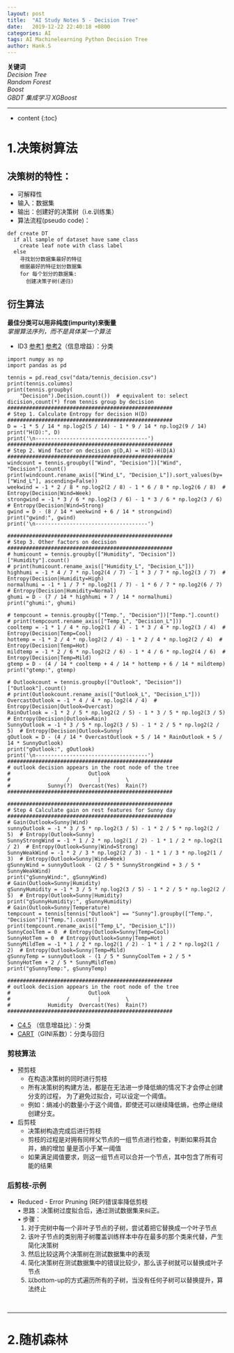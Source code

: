 ```yaml
---
layout: post
title:  "AI Study Notes 5 - Decision Tree"
date:   2019-12-22 22:40:18 +0800
categories: AI
tags: AI Machinelearning Python Decision Tree
author: Hank.S
---
```


**关键词**  
*Decision Tree*  
*Random Forest*   
*Boost*   
*GBDT*
*集成学习*
*XGBoost*





---
* content
{:toc}




# 1.决策树算法
## 决策树的特性：
  - 可解释性
  - 输入：数据集
  - 输出：创建好的决策树（i.e.训练集）
  - 算法流程(pseudo code)：  
  ```
  def create DT
    if all sample of dataset have same class
      create leaf note with class label
    else
      寻找划分数据集最好的特征
      根据最好的特征划分数据集
      for 每个划分的数据集:
        创建决策子树(递归)
  ```
## 衍生算法
**最佳分类可以用非纯度(impurity)来衡量**  
*掌握算法序列，而不是具体某一个算法*
- ID3 [参考1](https://sefiks.com/2017/11/20/a-step-by-step-id3-decision-tree-example/) [参考2](https://www.cnblogs.com/kuaizifeng/p/9110157.html)（信息增益）：分类  

```
import numpy as np
import pandas as pd

tennis = pd.read_csv("data/tennis_decision.csv")
print(tennis.columns)
print(tennis.groupby(
    "Decision").Decision.count())  # equivalent to: select dicision,count(*) from tennis group by decision
#####################################################
# Step 1. Calculate Entropy for decision H(D)
#####################################################
D = -1 * 5 / 14 * np.log2(5 / 14) - 1 * 9 / 14 * np.log2(9 / 14)
print("H(D):", D)
print('\n------------------------------------')
#####################################################
# Step 2. Wind factor on decision g(D,A) = H(D)-H(D|A)
#####################################################
windcount = tennis.groupby(["Wind", "Decision"])["Wind", "Decision"].count()
print(windcount.rename_axis(["Wind_L", "Decision_L"]).sort_values(by=["Wind_L"], ascending=False))
weekwind = -1 * 2 / 8 * np.log2(2 / 8) - 1 * 6 / 8 * np.log2(6 / 8)  # Entropy(Decision|Wind=Week)
strongwind = -1 * 3 / 6 * np.log2(3 / 6) - 1 * 3 / 6 * np.log2(3 / 6)  # Entropy(Decision|Wind=Strong)
gwind = D - (8 / 14 * weekwind + 6 / 14 * strongwind)
print("gwind:", gwind)
print('\n------------------------------------')

#####################################################
# Step 3. Other factors on decision
#####################################################
# humicount = tennis.groupby(["Humidity", "Decision"])["Humidity"].count()
# print(humicount.rename_axis(["Humidity_L", "Decision_L"]))
highhumi = -1 * 4 / 7 * np.log2(4 / 7) - 1 * 3 / 7 * np.log2(3 / 7)  # Entropy(Decision|Humidity=High)
normalhumi = -1 * 1 / 7 * np.log2(1 / 7) - 1 * 6 / 7 * np.log2(6 / 7)  # Entropy(Decision|Humidity=Normal)
ghumi = D - (7 / 14 * highhumi + 7 / 14 * normalhumi)
print("ghumi:", ghumi)

# tempcount = tennis.groupby(["Temp.", "Decision"])["Temp."].count()
# print(tempcount.rename_axis(["Temp_L", "Decision_L"]))
cooltemp = -1 * 1 / 4 * np.log2(1 / 4) - 1 * 3 / 4 * np.log2(3 / 4)  # Entropy(Decision|Temp=Cool)
hottemp = -1 * 2 / 4 * np.log2(2 / 4) - 1 * 2 / 4 * np.log2(2 / 4)  # Entropy(Decision|Temp=Hot)
mildtemp = -1 * 2 / 6 * np.log2(2 / 6) - 1 * 4 / 6 * np.log2(4 / 6)  # Entropy(Decision|Temp=Mild)
gtemp = D - (4 / 14 * cooltemp + 4 / 14 * hottemp + 6 / 14 * mildtemp)
print("gtemp:", gtemp)

# Outlookcount = tennis.groupby(["Outlook", "Decision"])["Outlook"].count()
# print(Outlookcount.rename_axis(["Outlook_L", "Decision_L"]))
OvercastOutlook = -1 * 4 / 4 * np.log2(4 / 4)  # Entropy(Decision|Outlook=Overcast)
RainOutlook = -1 * 2 / 5 * np.log2(2 / 5) - 1 * 3 / 5 * np.log2(3 / 5)  # Entropy(Decision|Outlook=Rain)
SunnyOutlook = -1 * 3 / 5 * np.log2(3 / 5) - 1 * 2 / 5 * np.log2(2 / 5)  # Entropy(Decision|Outlook=Sunny)
gOutlook = D - (4 / 14 * OvercastOutlook + 5 / 14 * RainOutlook + 5 / 14 * SunnyOutlook)
print("gOutlook:", gOutlook)
print('\n------------------------------------')
#####################################################
# outlook decision appears in the root node of the tree
#                         Outlook
#                  /         |        \
#            Sunny(?)  Overcast(Yes)  Rain(?)
#####################################################

#####################################################
# Step 4 Calculate gain on rest features for Sunny day
#####################################################
# Gain(Outlook=Sunny|Wind)
sunnyOutlook = -1 * 3 / 5 * np.log2(3 / 5) - 1 * 2 / 5 * np.log2(2 / 5)  # Entropy(Outlook=Sunny)
SunnyStrongWind = -1 * 1 / 2 * np.log2(1 / 2) - 1 * 1 / 2 * np.log2(1 / 2)  # Entropy(Outlook=Sunny|Wind=Strong)
SunnyWeakWind = -1 * 2 / 3 * np.log2(2 / 3) - 1 * 1 / 3 * np.log2(1 / 3)  # Entropy(Outlook=Sunny|Wind=Week)
gSunnyWind = sunnyOutlook - (2 / 5 * SunnyStrongWind + 3 / 5 * SunnyWeakWind)
print("gSunnyWind:", gSunnyWind)
# Gain(Outlook=Sunny|Humidity)
gSunnyHumidity = -1 * 3 / 5 * np.log2(3 / 5) - 1 * 2 / 5 * np.log2(2 / 5)  # Entropy(Outlook=Sunny|Humidity)
print("gSunnyHumidity:", gSunnyHumidity)
# Gain(Outlook=Sunny|Temperature)
tempcount = tennis[tennis["Outlook"] == "Sunny"].groupby(["Temp.", "Decision"])["Temp."].count()
print(tempcount.rename_axis(["Temp_L", "Decision_L"]))
SunnyCoolTem = 0  # Entropy(Outlook=Sunny|Temp=Cool)
SunnyHotTem = 0  # Entropy(Outlook=Sunny|Temp=Hot)
SunnyMildTem = -1 * 1 / 2 * np.log2(1 / 2) - 1 * 1 / 2 * np.log2(1 / 2)  # Entropy(Outlook=Sunny|Temp=Mild)
gSunnyTemp = sunnyOutlook - (1 / 5 * SunnyCoolTem + 2 / 5 * SunnyHotTem + 2 / 5 * SunnyMildTem)
print("gSunnyTemp:", gSunnyTemp)

#####################################################
# outlook decision appears in the root node of the tree
#                         Outlook
#                  /         |        \
#            Humidity  Overcast(Yes)  Rain(?)
#####################################################
```

- [C4.5](https://blog.csdn.net/zhongranxu/article/details/81910388) （信息增益比）：分类  
- [CART](https://blog.csdn.net/e15273/article/details/79648502)（GINI系数）：分类与回归  

### 剪枝算法
- 预剪枝  
  - 在构造决策树的同时进行剪枝  
  - 所有决策树的构建方法，都是在无法进一步降低熵的情况下才会停止创建分支的过程，
为了避免过拟合，可以设定一个阈值。  
  - 例如：熵减小的数量小于这个阈值，即使还可以继续降低熵，也停止继续创建分支。
- 后剪枝  
  - 决策树构造完成后进行剪枝   
  - 剪枝的过程是对拥有同样父节点的一组节点进行检查，判断如果将其合并，熵的增加
量是否小于某一阈值  
  - 如果满足阈值要求，则这一组节点可以合并一个节点，其中包含了所有可能的结果

### 后剪枝-示例
- Reduced - Error Pruning (REP)错误率降低剪枝   
  • 思路：决策树过度拟合后，通过测试数据集来纠正。  
  • 步骤：
  1. 对于完树中每一个非叶子节点的子树，尝试着把它替换成一个叶子节点
  2. 该叶子节点的类别用子树覆盖训练样本中存在最多的那个类来代替，产生简化决策树
  3. 然后比较这两个决策树在测试数据集中的表现
  4. 简化决策树在测试数据集中的错误比较少，那么该子树就可以替换成叶子节点
  5. 以bottom-up的方式遍历所有的子树，当没有任何子树可以替换提升，算法终止



&nbsp;

---

# 2.随机森林

